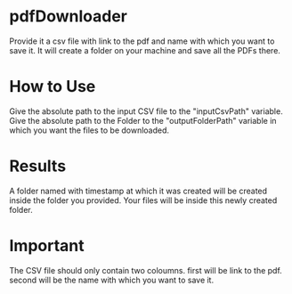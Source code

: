 # pdfDownloader
Provide it a csv file with link to the pdf and name with which you want to save it. It will create a folder on your machine and save all the PDFs there. 

# How to Use
Give the absolute path to the input CSV file to the "inputCsvPath" variable.
Give the absolute path to the Folder to the "outputFolderPath" variable in which you want the files to be downloaded. 

# Results
A folder named with timestamp at which it was created will be created inside the folder you provided. Your files will be inside this newly created folder. 

# Important
The CSV file should only contain two coloumns. first will be link to the pdf. second will be the name with which you want to save it. 
